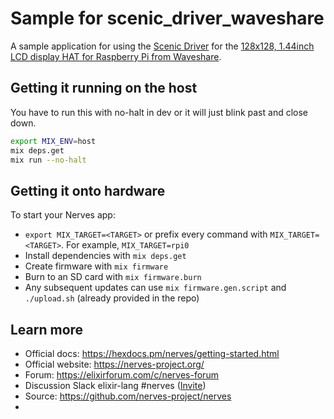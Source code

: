 # Sample for scenic_driver_waveshare

A sample application for using the [Scenic Driver](https://github.com/alexiob/scenic_driver_waveshare) for the [128x128, 1.44inch LCD display HAT for Raspberry Pi from Waveshare](https://www.waveshare.com/product/modules/oleds-lcds/raspberry-pi-lcd/1.44inch-lcd-hat.htm).

## Getting it running on the host

You have to run this with no-halt in dev or it will just blink past and close down.

```sh
export MIX_ENV=host
mix deps.get
mix run --no-halt
```

## Getting it onto hardware

To start your Nerves app:
  * `export MIX_TARGET=<TARGET>` or prefix every command with
    `MIX_TARGET=<TARGET>`. For example, `MIX_TARGET=rpi0`
  * Install dependencies with `mix deps.get`
  * Create firmware with `mix firmware`
  * Burn to an SD card with `mix firmware.burn`
  * Any subsequent updates can use `mix firmware.gen.script` and `./upload.sh` (already provided in the repo)

## Learn more

  * Official docs: https://hexdocs.pm/nerves/getting-started.html
  * Official website: https://nerves-project.org/
  * Forum: https://elixirforum.com/c/nerves-forum
  * Discussion Slack elixir-lang #nerves ([Invite](https://elixir-slackin.herokuapp.com/))
  * Source: https://github.com/nerves-project/nerves
  *